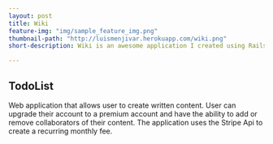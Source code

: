 ```yaml
---
layout: post
title: Wiki
feature-img: "img/sample_feature_img.png"
thumbnail-path: "http://luismenjivar.herokuapp.com/wiki.png"
short-description: Wiki is an awesome application I created using Rails.

---
```


## TodoList

Web application that allows user to create written content. User can upgrade their account to a premium account and have the ability to add or remove collaborators of their content. The application uses the Stripe Api to create a recurring monthly fee. 